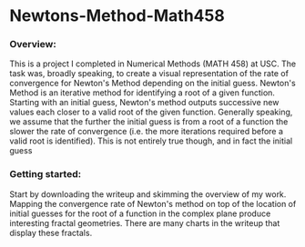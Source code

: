 # Newtons-Method-Math458

### Overview:
This is a project I completed in Numerical Methods (MATH 458) at USC. The task was, broadly speaking, to create a visual representation of the rate of convergence for Newton's Method depending on the initial guess. Newton's Method is an iterative method for identifying a root of a given function. Starting with an initial guess, Newton's method outputs successive new values each closer to a valid root of the given function. Generally speaking, we assume that the further the initial guess is from a root of a function the slower the rate of convergence (i.e. the more iterations required before a valid root is identified). This is not entirely true though, and in fact the initial guess 

### Getting started:
Start by downloading the writeup and skimming the overview of my work. Mapping the convergence rate of Newton's method on top of the location of initial guesses for the root of a function in the complex plane produce interesting fractal geometries. There are many charts in the writeup that display these fractals.
